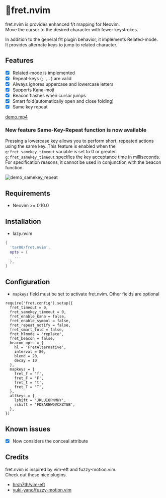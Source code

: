 # 🎸fret.nvim

fret.nvim is provides enhanced f/t mapping for Neovim.  
Move the cursor to the desired character with fewer keystrokes.

In addition to the general f/t plugin behavior, it implements Related-mode.  
It provides alternate keys to jump to related character.

## Features

- [x] Related-mode is implemented
- [x] Repeat-keys (`;` `,` `.`) are valid
- [x] Always ignores uppercase and lowercase letters
- [x] Supports Kana-moji
- [x] Beacon flashes when cursor jumps
- [x] Smart fold(automatically open and close folding)
- [x] Same key repeat

[demo.mp4](https://github.com/tar80/fret.nvim/assets/45842304/b2957866-9184-4ea7-9b79-2b18dca17853)

### New feature Same-Key-Repeat function is now available

Pressing a lowercase key allows you to perform short, repeated actions using the same key.
This feature is enabled when the `g:fret_samekey_timeout` variable is set to 0 or greater.
`g:fret_samekey_timeout` specifies the key acceptance time in milliseconds.
For specification reasons, it cannot be used in conjunction with the beacon function.

![demo_samekey_repeat](https://github.com/user-attachments/assets/57eb0714-6040-4ccb-9607-fce58296e624)

## Requirements

- Neovim >= 0.10.0

## Installation

- lazy.nvim

```lua
{
  'tar80/fret.nvim',
  opts = {
    ...
  },
}
```

## Configuration

- `mapkeys` field must be set to activate fret.nvim. Other fields are optional

```lua:
require('fret.config').setup({
  fret_timeout = 0,
  fret_samekey_timeout = 0,
  fret_enable_kana = false,
  fret_enable_symbol = false,
  fret_repeat_notify = false,
  fret_smart_fold = false,
  fret_hlmode = 'replace',
  fret_beacon = false,
  beacon_opts = {
    hl = 'FretAlternative',
    interval = 80,
    blend = 20,
    decay = 10
  },
  mapkeys = {
    fret_f = 'f',
    fret_F = 'F',
    fret_t = 't',
    fret_T = 'T',
  },
  altkeys = {
    lshift = 'JKLUIOPNMHY',
    rshift = 'FDSAREWQVCXZTGB',
  },
})
```

## Known issues

- [x] Now considers the conceal attribute

## Credits

fret.nvim is inspired by vim-eft and fuzzy-motion.vim.  
Check out these nice plugins.

- [hrsh7th/vim-eft](https://github.com/hrsh7th/vim-eft)
- [yuki-yano/fuzzy-motion.vim](https://github.com/yuki-yano/fuzzy-motion.vim)

